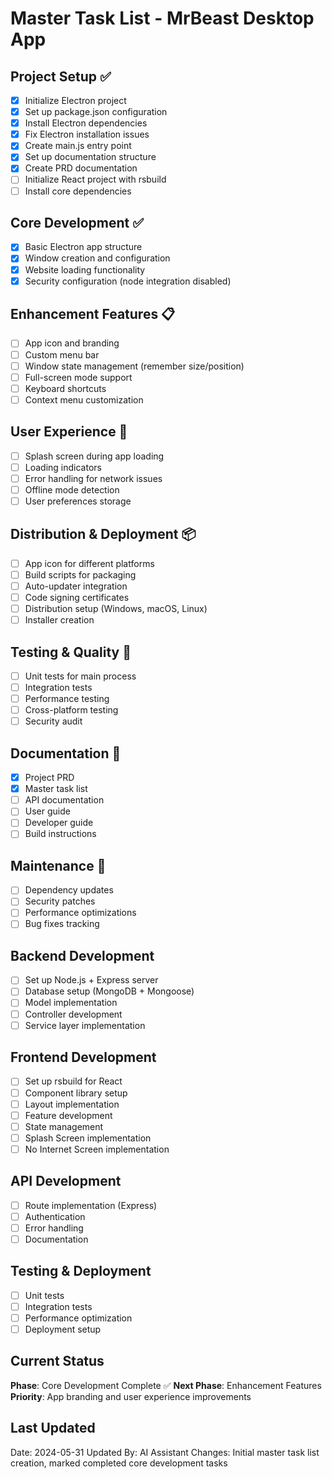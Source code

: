 # Master Task List - MrBeast Desktop App

## Project Setup ✅
- [x] Initialize Electron project
- [x] Set up package.json configuration
- [x] Install Electron dependencies
- [x] Fix Electron installation issues
- [x] Create main.js entry point
- [x] Set up documentation structure
- [x] Create PRD documentation
- [ ] Initialize React project with rsbuild
- [ ] Install core dependencies

## Core Development ✅
- [x] Basic Electron app structure
- [x] Window creation and configuration
- [x] Website loading functionality
- [x] Security configuration (node integration disabled)

## Enhancement Features 📋
- [ ] App icon and branding
- [ ] Custom menu bar
- [ ] Window state management (remember size/position)
- [ ] Full-screen mode support
- [ ] Keyboard shortcuts
- [ ] Context menu customization

## User Experience 🎯
- [ ] Splash screen during app loading
- [ ] Loading indicators
- [ ] Error handling for network issues
- [ ] Offline mode detection
- [ ] User preferences storage

## Distribution & Deployment 📦
- [ ] App icon for different platforms
- [ ] Build scripts for packaging
- [ ] Auto-updater integration
- [ ] Code signing certificates
- [ ] Distribution setup (Windows, macOS, Linux)
- [ ] Installer creation

## Testing & Quality 🧪
- [ ] Unit tests for main process
- [ ] Integration tests
- [ ] Performance testing
- [ ] Cross-platform testing
- [ ] Security audit

## Documentation 📝
- [x] Project PRD
- [x] Master task list
- [ ] API documentation
- [ ] User guide
- [ ] Developer guide
- [ ] Build instructions

## Maintenance 🔧
- [ ] Dependency updates
- [ ] Security patches
- [ ] Performance optimizations
- [ ] Bug fixes tracking

## Backend Development
- [ ] Set up Node.js + Express server
- [ ] Database setup (MongoDB + Mongoose)
- [ ] Model implementation
- [ ] Controller development
- [ ] Service layer implementation

## Frontend Development
- [ ] Set up rsbuild for React
- [ ] Component library setup
- [ ] Layout implementation
- [ ] Feature development
- [ ] State management
- [ ] Splash Screen implementation
- [ ] No Internet Screen implementation

## API Development
- [ ] Route implementation (Express)
- [ ] Authentication
- [ ] Error handling
- [ ] Documentation

## Testing & Deployment
- [ ] Unit tests
- [ ] Integration tests
- [ ] Performance optimization
- [ ] Deployment setup

## Current Status
**Phase**: Core Development Complete ✅
**Next Phase**: Enhancement Features
**Priority**: App branding and user experience improvements

## Last Updated
Date: 2024-05-31
Updated By: AI Assistant
Changes: Initial master task list creation, marked completed core development tasks 